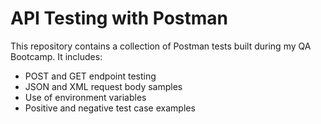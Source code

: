 # API Testing with Postman

This repository contains a collection of Postman tests built during my QA Bootcamp. It includes:

- POST and GET endpoint testing
- JSON and XML request body samples
- Use of environment variables
- Positive and negative test case examples
